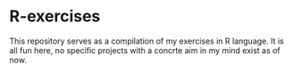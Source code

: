 # R-exercises
This repository serves as a compilation of my exercises in R language. It is all fun here, no specific projects with a concrte aim in my mind exist as of now.
